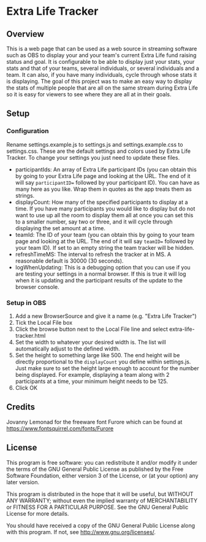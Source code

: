 # Extra Life Tracker

## Overview
This is a web page that can be used as a web source in streaming software such as OBS to display your and your team's current Extra Life fund raising status and goal. It is configurable to be able to display just your stats, your stats and that of your teams, several individuals, or several individuals and a team. It can also, if you have many individuals, cycle through whose stats it is displaying. The goal of this project was to make an easy way to display the stats of multiple people that are all on the same stream during Extra Life so it is easy for viewers to see where they are all at in their goals.

## Setup

### Configuration
Rename settings.example.js to settings.js and settings.example.css to settings.css. These are the default settings and colors used by Extra Life Tracker. To change your settings you just need to update these files.

- participantIds: An array of Extra Life participant IDs (you can obtain this by going to your Extra Life page and looking at the URL. The end of it will say `participantID=` followed by your participant ID). You can have as many here as you like. Wrap them in quotes as the app treats them as strings.
- displayCount: How many of the specified participants to display at a time. If you have many participants you would like to display but do not want to use up all the room to display them all at once you can set this to a smaller number, say two or three, and it will cycle through displaying the set amount at a time.
- teamId: The ID of your team (you can obtain this by going to your team page and looking at the URL. The end of it will say `teamID=` followed by your team ID). If set to an empty string the team tracker will be hidden.
- refreshTimeMS: The interval to refresh the tracker at in MS. A reasonable default is 30000 (30 seconds).
- logWhenUpdating: This is a debugging option that you can use if you are testing your settings in a normal browser. If this is true it will log when it is updating and the participant results of the update to the browser console.

### Setup in OBS
1. Add a new BrowserSource and give it a name (e.g. "Extra Life Tracker")
2. Tick the Local File box
3. Click the browse button next to the Local File line and select extra-life-tracker.html
4. Set the width to whatever your desired width is. The list will automatically adjust to the defined width.
5. Set the height to something large like 500. The end height will be directly proportional to the `displayCount` you define within settings.js. Just make sure to set the height large enough to account for the number being displayed. For example, displaying a team along with 2 participants at a time, your minimum height needs to be 125.
6. Click OK

## Credits
Jovanny Lemonad for the freeware font Furore which can be found at https://www.fontsquirrel.com/fonts/Furore

## License
This program is free software: you can redistribute it and/or modify
it under the terms of the GNU General Public License as published by
the Free Software Foundation, either version 3 of the License, or
(at your option) any later version.

This program is distributed in the hope that it will be useful,
but WITHOUT ANY WARRANTY; without even the implied warranty of
MERCHANTABILITY or FITNESS FOR A PARTICULAR PURPOSE.  See the
GNU General Public License for more details.

You should have received a copy of the GNU General Public License
along with this program.  If not, see <http://www.gnu.org/licenses/>.
